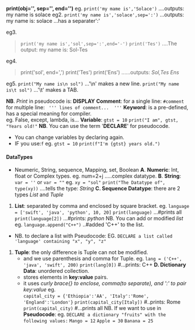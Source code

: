 **print(obj='', sep='', end='')** 
eg.  `print('my mame is','Solace')`     ....outputs:  my name is solace
eg2. `print('my name is','solace',sep=':')`     ...outputs:  my name is: solace   ...has a              separater':'

eg3.
> `print('my name is','sol',sep=':',end='-')`
> `print('Tes')`
                 ....The output:   my name is: Sol-Tes

eg4. 
> print('sol', end=',')
> print('Tes')
> print('Ens')           ......outputs:    *Sol,Tes*
>                          *Ens*

eg5.
`print("My name is\n sol")`    ...'\n' makes a new line.
`print("My name is\t sol")`   ...'\t' makes a TAB.

**NB**. *Print* in pseudocode is: **DISPLAY**
**Comment**: for a single line:  `#comment`
          for multiple line: ` ''' lines of comment...  '''`
**Keyword**: is a pre-defined, has a special meaning for compiler.  
      eg.  False, except, lambda, is...
**Variable**: 
        `gtst = 10`
        `print("I am", gtst, "Years old!"`
    **NB**. You can use the term '**DECLARE**' for pseudocode.
   - You can change variables by declaring again.
- IF you use:`f` 
     eg.   `gtst = 10`
         `print(f"I'm {gtst} years old.")`
#### DataTypes
- Neumeric, String, sequence, Mapping, set, Boolean
**A**. **Numeric**: Int, float or Complex types.
       eg. num=2+j    .....complex datatype.
**B**. **String**: `var = ''` or `var = ""`
     eg.  `xy = "sol"`
        `print("The Datatype of", type(xy))`        ....tells the type:  *String*
**C. Sequence Datatype**: there are 2 types *List*  and *Tuple*
1. **List**: separated by comma and enclosed by square bracket.
    eg.   `language = ['swift', 'java', 'python', 10, 20]`
        `print(language)`       ...#prints all
        `print(language[2])`   ...#prints: *python*
    NB. You can add or modified *list*
       eg.  `language.append("C++")`     ..#added 'C++' to the list.
- NB. to declare a list with Pseudocode:
  EG.  `DECLARE a list called 'language' containing "x", "y", "z"`
1. **Tuple**: the only difference is Tuple can not be modified.
      - and we use parenthesis and comma for Tuple.
      eg.   `lang = ('C++', 'java', 'swift', 200)`
           `print(lang[0])`            #...prints:  C++
**D. Dictionary Data**: unordered collection.
    - stores elements in **key:value** pairs.
    - it uses *curly brace{} to enclose, comma(to separate), and ':' to pair key:value*
    eg.   
         `capital_city = {'Ethiopia':'AA', 'Italy':'Rome', 'England':'London'}`
         `print(capital_city[Italy])`     #..prints:  Rome
         `print(capital_city)`           #...prints all
       NB. If we want to use in **Pseudocode**:
       eg.    `DECLARE a dictionary "fruits" with the following values:`
               `Mango = 12`
               `Apple = 30`
               `Banana = 25`
